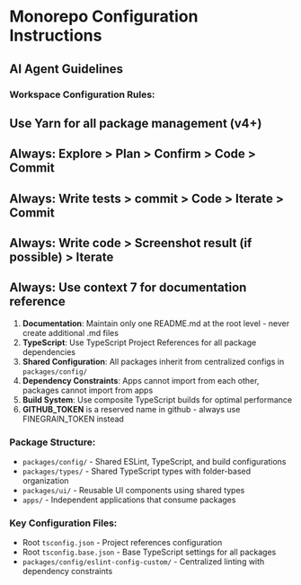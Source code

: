 # Monorepo Configuration Instructions

## AI Agent Guidelines

### Workspace Configuration Rules:

## Use Yarn for all package management (v4+)

## Always: Explore > Plan > Confirm > Code > Commit

## Always: Write tests > commit > Code > Iterate > Commit

## Always: Write code > Screenshot result (if possible) > Iterate

## Always: Use context 7 for documentation reference

1. **Documentation**: Maintain only one README.md at the root level - never create additional .md files
2. **TypeScript**: Use TypeScript Project References for all package dependencies
3. **Shared Configuration**: All packages inherit from centralized configs in `packages/config/`
4. **Dependency Constraints**: Apps cannot import from each other, packages cannot import from apps
5. **Build System**: Use composite TypeScript builds for optimal performance
6. **GITHUB_TOKEN** is a reserved name in github - always use FINEGRAIN_TOKEN instead

### Package Structure:

- `packages/config/` - Shared ESLint, TypeScript, and build configurations
- `packages/types/` - Shared TypeScript types with folder-based organization
- `packages/ui/` - Reusable UI components using shared types
- `apps/` - Independent applications that consume packages

### Key Configuration Files:

- Root `tsconfig.json` - Project references configuration
- Root `tsconfig.base.json` - Base TypeScript settings for all packages
- `packages/config/eslint-config-custom/` - Centralized linting with dependency constraints
